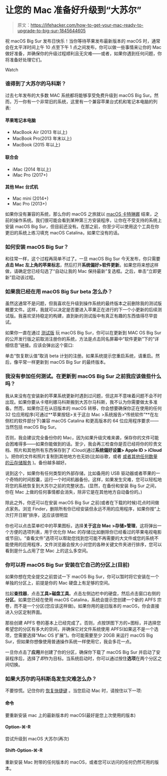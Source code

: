 # 让您的 Mac 准备好升级到“大苏尔”

> 原文：<https://lifehacker.com/how-to-get-your-mac-ready-to-upgrade-to-big-sur-1845644605>

祝 macOS Big Sur 发布日快乐！当你等待苹果发布最新版本的 macOS 时，通常会在太平洋时间上午 10 点至下午 1 点之间发布，你可以做一些事情来让你的 Mac 做好准备，并确保你的升级过程顺利且无灾难——或者，如果你遇到任何问题，你将准备好处理它们。

Watch

### 谁得到了大苏尔的马科斯？

过去七年发布的大多数 MAC 系统都将能够享受免费升级到 macOS Big Sur。然而，万一你有一个非常旧的系统，这里有一个兼容苹果台式机和笔记本电脑的列表:

#### 苹果笔记本电脑

*   MacBook Air (2013 年以上)
*   MacBook Pro(2013 年末以上)
*   MacBook (2015 年以上)

#### 联合会

*   iMac (2014 年以上)
*   iMac Pro (2017+)

#### 其他 Mac 台式机

*   Mac mini (2014+)
*   Mac Pro (2013+)

如果你没有兼容的系统，那么你的 macOS 之旅就以 [macOS 卡特琳娜](https://lifehacker.com/all-the-macos-10-15-catalina-announcements-from-apples-1835210038) 结束，之前的操作系统。我们很可能会看到某种第三方安装程序，让你在不受支持的系统上安装 macOS Big Sur，但目前还没有。在那之前，你至少可以使用这个工具在你更旧的系统上练习填充 macOS Catalina，如果它没有的话。

### 如何安装 macOS Big Sur？

和往常一样，这个过程再简单不过了。一旦 macOS Big Sur 今天发布，你只需要**点击 Mac 左上角的苹果标志**，然后打开**系统偏好>软件更新**。如果您将来想这样做，请确定您已经勾选了“自动让我的 Mac 保持最新”复选框。之后，单击“立即更新”启动该过程。

### 如果我已经在用 macOS Big Sur beta 怎么办？

虽然这通常不是问题，但我喜欢在升级到操作系统的最终版本之前删除我的测试版概要文件。这样，我就可以决定是否要进入苹果正在进行的下一个小更新的后续测试版。我喜欢坚持稳定的构建，直到新的测试版中有真正有趣的东西值得尽早尝试。

如果你一直在通过 [测试版](https://lifehacker.com/how-to-beta-test-apples-new-os-updates-from-wwdc-2020-1844123711) 玩 macOS Big Sur，你可以在更新到 MAC OS Big Sur 的公开发行版之前取消注册你的系统，方法是点击同名屏幕中“软件更新”下的“详细信息”链接。应该会弹出这个窗口:

单击“恢复默认值”取消 beta 计划的注册。如果系统提示您重启系统，请重启。然后，像平常一样更新到 macOS Big Sur 的最终版本。

### 我没有参加任何测试。在更新到 macOS Big Sur 之前我应该做些什么吗？

我从来没有在安装新的苹果系统更新时遇到过问题，但这并不意味着问题不会不时出现。如果你要从卡塔利娜马科斯搬到大苏尔马科斯，我不认为你需要做太多准备。然而，如果你正在从旧版本的 macOS 转移，你会想要确保你正在使用的任何 32 位应用程序(可通过**苹果按钮>关于这台 Mac >系统报告>“传统软件”**在左侧栏的软件部分下)兼容 macOS Catalina 和更高版本的 64 位应用程序要求——当然包括 macOS Big Sur。

否则，我会建议完全备份你的 Mac，因为如果升级灾难来袭，保存你的文件可能会困难得多——如果你能做到的话。至少，我会再三检查你是否已经将你的珍贵文档、照片和其他所有东西保存到了 iCloud(通过**系统偏好设置> Apple ID > iCloud** )。把你的文件和照片复制到其他地方也无妨(比如谷歌，或者 [或者其他任何数量的云存储服务](https://lifehacker.com/google-one-is-now-open-for-everyone-but-is-it-a-good-d-1826049257) )。备份越多越好。

说到这个，如果你有任何类型的外部存储，比如备用的 USB 驱动器或者苹果的一个奇特的时间胶囊，运行一个时间机器备份。这样，如果发生灾难，您可以轻松地将您的系统恢复到大苏尔之前的完整状态。(显然，在备份和安装 Big Sur 之间，你在 Mac 上做的任何事情都会消失，除非它是在其他地方自动备份的。)

除此之外，你还可以在安装 macOS Big Sur 之前(或者在下载的时候)花点时间做点家务。浏览 Finder，删除所有你已经安装但永远不用的应用程序，如果你按“上次打开日期”排序，这应该很明显

你也可以点击菜单栏中的苹果图标，选择**关于这台 Mac >存储>管理**，这将弹出一个方便的选项列表，用于优化你 Mac 的存储(比如删除你已经看过的苹果电视电影或节目)。“查看文件”选项可以帮助您找到您可能不再需要的大文件或您的系统不能使用的应用程序，文件浏览器会按大小对您的各种关键文件夹进行排序，您可以看到是什么占用了您 Mac 上的这么多空间。

### 你可以将 macOS Big Sur 安装在它自己的分区上(目前)

如果你想在完全提交之前尝试一下 macOS Big Sur，你可以暂时将它安装在一个单独的分区上，前提是你的 Mac 硬盘上有足够的空间。

拉起**查找器**，点击**工具>磁盘工具**。点击左侧边栏中的硬盘，然后点击窗口右侧的**分区**。如果您已经在使用 macOS Catalina，系统会提示您创建一个新的 APFS 宗卷，而不是一个分区(您应该这样做)。如果你用的是旧版本的 macOS，你会直接进入分区定制界面。

那些创建 APFS 卷的基本上已经完成了。否则，点按饼图下方的+图标，并选择您希望您的分区有多大的空间，并确保它对文件系统使用 APFS(如果这不是一个选项，您需要选择“Mac OS 扩展”)。你可能需要至少 20GB 来运行 macOS Big Sur，但如果你想像使用普通操作系统一样使用它，我会多花一点。

一旦你点击了**应用**并创建了你的分区，确保你下载了 macOS Big Sur 并启动了安装程序后，选择了*即*作为目标。当系统启动时，你可以通过按住**选项**在两个分区之间切换。

### 如果大苏尔的马科斯岛发生灾难怎么办？

不要惊慌。记住你的 [恢复快捷键](https://support.apple.com/en-us/HT204904) 。当您启动 Mac 时，请按住以下一项:

#### 命令

要重新安装 mac 上的最新版本的 macOS(最好是您上次使用的版本)

#### Option-⌘-R

尝试升级到 macOS 大苏尔(再次)

#### Shift-Option-⌘-R

重新安装 Mac 附带的任何版本的 macOS，或者您可以访问的任何仍然可用的版本。